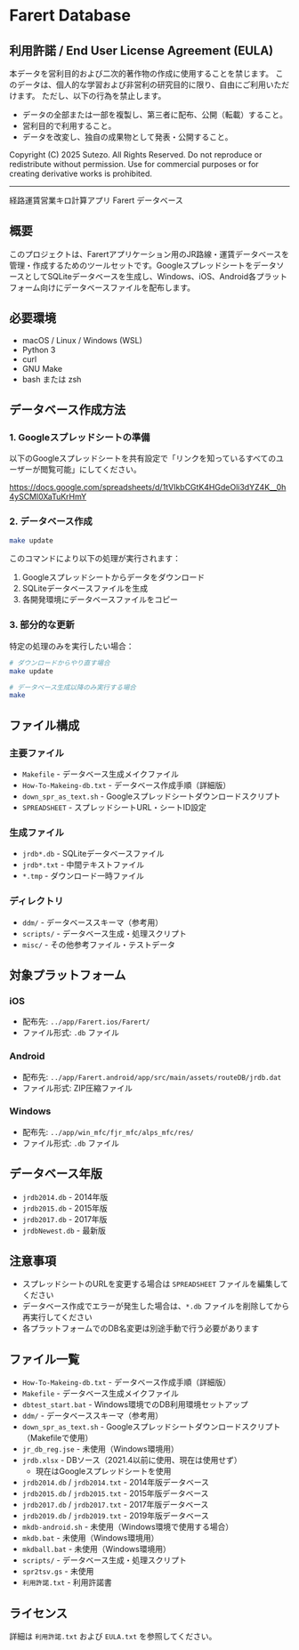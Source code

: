 # Farert Database

## 利用許諾 / End User License Agreement (EULA)

本データを営利目的および二次的著作物の作成に使用することを禁じます。
このデータは、個人的な学習および非営利の研究目的に限り、自由にご利用いただけます。
ただし、以下の行為を禁止します。
- データの全部または一部を複製し、第三者に配布、公開（転載）すること。
- 営利目的で利用すること。 
- データを改変し、独自の成果物として発表・公開すること。

Copyright (C) 2025 Sutezo. All Rights Reserved. 
Do not reproduce or redistribute without permission. 
Use for commercial purposes or for creating derivative works is prohibited.

---

経路運賃営業キロ計算アプリ Farert データベース


## 概要

このプロジェクトは、Farertアプリケーション用のJR路線・運賃データベースを管理・作成するためのツールセットです。GoogleスプレッドシートをデータソースとしてSQLiteデータベースを生成し、Windows、iOS、Android各プラットフォーム向けにデータベースファイルを配布します。

## 必要環境

- macOS / Linux / Windows (WSL)
- Python 3
- curl
- GNU Make
- bash または zsh

## データベース作成方法

### 1. Googleスプレッドシートの準備

以下のGoogleスプレッドシートを共有設定で「リンクを知っているすべてのユーザーが閲覧可能」にしてください。

https://docs.google.com/spreadsheets/d/1tVIkbCGtK4HGdeOli3dYZ4K__0h4ySCMl0XaTuKrHmY

### 2. データベース作成

```bash
make update
```

このコマンドにより以下の処理が実行されます：

1. Googleスプレッドシートからデータをダウンロード
2. SQLiteデータベースファイルを生成
3. 各開発環境にデータベースファイルをコピー

### 3. 部分的な更新

特定の処理のみを実行したい場合：

```bash
# ダウンロードからやり直す場合
make update

# データベース生成以降のみ実行する場合
make
```

## ファイル構成

### 主要ファイル

- `Makefile` - データベース生成メイクファイル
- `How-To-Makeing-db.txt` - データベース作成手順（詳細版）
- `down_spr_as_text.sh` - Googleスプレッドシートダウンロードスクリプト
- `SPREADSHEET` - スプレッドシートURL・シートID設定

### 生成ファイル

- `jrdb*.db` - SQLiteデータベースファイル
- `jrdb*.txt` - 中間テキストファイル
- `*.tmp` - ダウンロード一時ファイル

### ディレクトリ

- `ddm/` - データベーススキーマ（参考用）
- `scripts/` - データベース生成・処理スクリプト
- `misc/` - その他参考ファイル・テストデータ

## 対象プラットフォーム

### iOS
- 配布先: `../app/Farert.ios/Farert/`
- ファイル形式: `.db` ファイル

### Android
- 配布先: `../app/Farert.android/app/src/main/assets/routeDB/jrdb.dat`
- ファイル形式: ZIP圧縮ファイル

### Windows
- 配布先: `../app/win_mfc/fjr_mfc/alps_mfc/res/`
- ファイル形式: `.db` ファイル

## データベース年版

- `jrdb2014.db` - 2014年版
- `jrdb2015.db` - 2015年版
- `jrdb2017.db` - 2017年版
- `jrdbNewest.db` - 最新版

## 注意事項

- スプレッドシートのURLを変更する場合は `SPREADSHEET` ファイルを編集してください
- データベース作成でエラーが発生した場合は、`*.db` ファイルを削除してから再実行してください
- 各プラットフォームでのDB名変更は別途手動で行う必要があります

## ファイル一覧

- `How-To-Makeing-db.txt` - データベース作成手順（詳細版）
- `Makefile` - データベース生成メイクファイル
- `dbtest_start.bat` - Windows環境でのDB利用環境セットアップ
- `ddm/` - データベーススキーマ（参考用）
- `down_spr_as_text.sh` - Googleスプレッドシートダウンロードスクリプト（Makefileで使用）
- `jr_db_reg.jse` - 未使用（Windows環境用）
- `jrdb.xlsx` - DBソース（2021.4以前に使用、現在は使用せず）
  - 現在はGoogleスプレッドシートを使用
- `jrdb2014.db` / `jrdb2014.txt` - 2014年版データベース
- `jrdb2015.db` / `jrdb2015.txt` - 2015年版データベース
- `jrdb2017.db` / `jrdb2017.txt` - 2017年版データベース
- `jrdb2019.db` / `jrdb2019.txt` - 2019年版データベース
- `mkdb-android.sh` - 未使用（Windows環境で使用する場合）
- `mkdb.bat` - 未使用（Windows環境用）
- `mkdball.bat` - 未使用（Windows環境用）
- `scripts/` - データベース生成・処理スクリプト
- `spr2tsv.gs` - 未使用
- `利用許諾.txt` - 利用許諾書

## ライセンス

詳細は `利用許諾.txt` および `EULA.txt` を参照してください。

